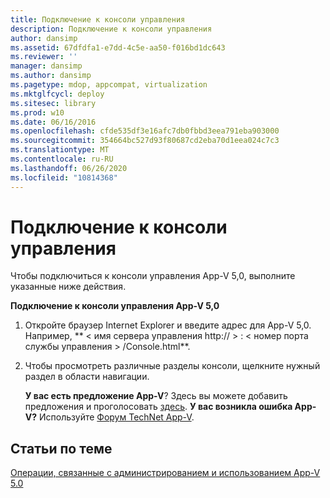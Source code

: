 ```yaml
---
title: Подключение к консоли управления
description: Подключение к консоли управления
author: dansimp
ms.assetid: 67dfdfa1-e7dd-4c5e-aa50-f016bd1dc643
ms.reviewer: ''
manager: dansimp
ms.author: dansimp
ms.pagetype: mdop, appcompat, virtualization
ms.mktglfcycl: deploy
ms.sitesec: library
ms.prod: w10
ms.date: 06/16/2016
ms.openlocfilehash: cfde535df3e16afc7db0fbbd3eea791eba903000
ms.sourcegitcommit: 354664bc527d93f80687cd2eba70d1eea024c7c3
ms.translationtype: MT
ms.contentlocale: ru-RU
ms.lasthandoff: 06/26/2020
ms.locfileid: "10814368"
---
```

# Подключение к консоли управления


Чтобы подключиться к консоли управления App-V 5,0, выполните указанные ниже действия.

**Подключение к консоли управления App-V 5,0**

1.  Откройте браузер Internet Explorer и введите адрес для App-V 5,0. Например, ** &lt; имя сервера управления http:// &gt; : &lt; номер порта службы управления &gt; /Console.html**.

2.  Чтобы просмотреть различные разделы консоли, щелкните нужный раздел в области навигации.

    **У вас есть предложение App-V**? Здесь вы можете добавить предложения и проголосовать [здесь](http://appv.uservoice.com/forums/280448-microsoft-application-virtualization). **У вас возникла ошибка App-V?** Используйте [Форум TechNet App-V](https://social.technet.microsoft.com/Forums/home?forum=mdopappv).

## Статьи по теме


[Операции, связанные с администрированием и использованием App-V 5.0](operations-for-app-v-50.md)

 

 





